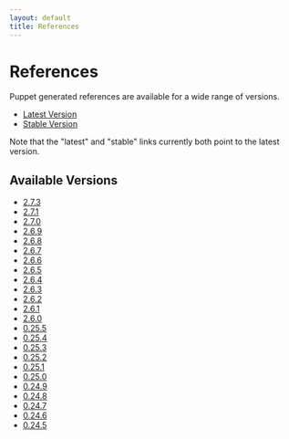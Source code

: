 ```yaml
---
layout: default
title: References
---
```


# References

Puppet generated references are available for a wide range of versions.

* [Latest Version](latest/)
* [Stable Version](stable/)

Note that the "latest" and "stable" links currently both point to the latest version.

Available Versions
------------------

* [2.7.3](2.7.3/)
* [2.7.1](2.7.1/)
* [2.7.0](2.7.0/)
* [2.6.9](2.6.9/)
* [2.6.8](2.6.8/)
* [2.6.7](2.6.7/)
* [2.6.6](2.6.6/)
* [2.6.5](2.6.5/)
* [2.6.4](2.6.4/)
* [2.6.3](2.6.3/)
* [2.6.2](2.6.2/)
* [2.6.1](2.6.1/)
* [2.6.0](2.6.0/)
* [0.25.5](0.25.5/)
* [0.25.4](0.25.4/)
* [0.25.3](0.25.3/)
* [0.25.2](0.25.2/)
* [0.25.1](0.25.1/)
* [0.25.0](0.25.0/)
* [0.24.9](0.24.9/)
* [0.24.8](0.24.8/)
* [0.24.7](0.24.7/)
* [0.24.6](0.24.6/)
* [0.24.5](0.24.5/)
